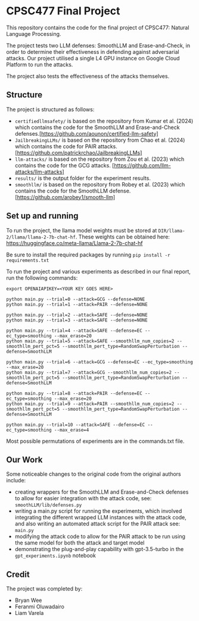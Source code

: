 # CPSC477 Final Project

This repository contains the code for the final project of CPSC477: Natural Language Processing.

The project tests two LLM defenses: SmoothLLM and Erase-and-Check, in order to determine their effectiveness in defending against adversarial attacks. Our project utilised a single L4 GPU instance on Google Cloud Platform to run the attacks.

The project also tests the effectiveness of the attacks themselves.
## Structure
The project is structured as follows:

- `certifiedllmsafety/` is based on the repository from Kumar et al. (2024) which contains the code for the SmoothLLM and Erase-and-Check defenses.[https://github.com/aounon/certified-llm-safety]
- `JailbreakingLLMs/` is based on the repository from Chao et al. (2024) which contains the code for PAIR attacks. [https://github.com/patrickrchao/JailbreakingLLMs]
- `llm-attacks/` is based on the repository from Zou et al. (2023) which contains the code for the GCG attacks. [https://github.com/llm-attacks/llm-attacks]
- `results/` is the output folder for the experiment results.
- `smoothllm/` is based on the repository from Robey et al. (2023) which contains the code for the SmoothLLM defense. [https://github.com/arobey1/smooth-llm]

## Set up and running

To run the project, the llama model weights must be stored at `DIR/llama-2/llama/llama-2-7b-chat-hf`. These weights can be obtained here: https://huggingface.co/meta-llama/Llama-2-7b-chat-hf

Be sure to install the required packages by running `pip install -r requirements.txt`

To run the project and various experiments as described in our final report, run the following commands:

```
export OPENAIAPIKEY=<YOUR KEY GOES HERE>

python main.py --trial=0 --attack=GCG --defense=NONE
python main.py --trial=1 --attack=PAIR --defense=NONE

python main.py --trial=2 --attack=SAFE --defense=NONE
python main.py --trial=3 --attack=SAFE --defense=NONE

python main.py --trial=4 --attack=SAFE --defense=EC --ec_type=smoothing --max_erase=20
python main.py --trial=5 --attack=SAFE --smoothllm_num_copies=2 --smoothllm_pert_pct=5 --smoothllm_pert_type=RandomSwapPerturbation --defense=SmoothLLM

python main.py --trial=6 --attack=GCG --defense=EC --ec_type=smoothing --max_erase=20
python main.py --trial=7 --attack=GCG --smoothllm_num_copies=2 --smoothllm_pert_pct=5 --smoothllm_pert_type=RandomSwapPerturbation --defense=SmoothLLM

python main.py --trial=8 --attack=PAIR --defense=EC --ec_type=smoothing --max_erase=20
python main.py --trial=9 --attack=PAIR --smoothllm_num_copies=2 --smoothllm_pert_pct=5 --smoothllm_pert_type=RandomSwapPerturbation --defense=SmoothLLM

python main.py --trial=10 --attack=SAFE --defense=EC --ec_type=smoothing --max_erase=4
```

Most possible permutations of experiments are in the commands.txt file.

## Our Work

Some noticeable changes to the original code from the original authors include:

- creating wrappers for the SmoothLLM and Erase-and-Check defenses to allow for easier integration with the attack code, see: `smoothLLM/lib/defenses.py`
- writing a main.py script for running the experiments, which involved integrating the different wrapped LLM instances with the attack code, and also writing an automated attack script for the PAIR attack see: `main.py`
- modifying the attack code to allow for the PAIR attack to be run using the same model for both the attack and target model
- demonstrating the plug-and-play capability with gpt-3.5-turbo in the `gpt_experiments.ipynb` notebook

## Credit

The project was completed by:

- Bryan Wee
- Feranmi Oluwadairo
- Liam Varela
